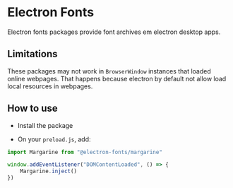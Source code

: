 # Electron Fonts

Electron fonts packages provide font archives em electron desktop apps.

## Limitations

These packages may not work in `BrowserWindow` instances that loaded online webpages. That happens because electron by default not allow load local resources in webpages.

## How to use

* Install the package

* On your `preload.js`, add:

```ts
import Margarine from "@electron-fonts/margarine"

window.addEventListener("DOMContentLoaded", () => {
    Margarine.inject()
})
```